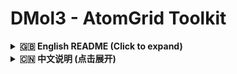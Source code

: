 # DMol3 - AtomGrid Toolkit

<details>
<summary><strong>🇬🇧 English README (Click to expand)</strong></summary>

<br>

[![License: MIT](https://img.shields.io/badge/License-MIT-yellow.svg)](https://opensource.org/licenses/MIT)
[![DOI](https://zenodo.org/badge/DOI/10.5281/zenodo.17089071.svg  )](https://doi.org/10.5281/zenodo.17089071) 

**A powerful post-processing tool for processing, analyzing, and converting 3D grid data from computational chemistry, with full support for formats like DMol³ .grd, VASP CHGCAR, and Gaussian .cube.**

The development context and application of this toolkit are detailed in our research paper:
> Wang, X., Zhang, R., et al. (2025). Theoretical Investigation of Pd and Sc Decorated PtS2 Monolayer with Enhanced and Strain-Tunable Sensing Properties for Toxic Gases from LIB Thermal Runaway. DOI: [].

`AtomGrid Toolkit` is designed to solve the interoperability challenges of volumetric data faced by users in the field of computational chemistry, particularly those using DMol³. By providing robust format conversion and quantitative analysis capabilities, it bridges the data gap between DMol³ and mainstream analysis and visualization software such as Bader, Critic2, VESTA, and VMD.

---

## Key Features

*   **Arithmetic on Grid Data**: Supports arithmetic operations (addition and subtraction) on volumetric data files, including `.grd`, VASP `CHGCAR`, and Gaussian `.cube` formats.
*   **1D Profile Analysis**: Performs a variety of quantitative analyses along any lattice axis (x, y, z), including the calculation of plane-averaged charge density (Δρ(z)) and charge displacement curves (ΔQ(z)).
*   **Universal Format Conversion**: Provides seamless and accurate conversion between the non-standard DMol³ `.grd` format, VASP `CHGCAR`, and Gaussian `.cube`.
*   **Structural Information Integration**: Allows for the integration of atomic structural information from an external `.cif` file into the output `CHGCAR` or `.cube` files during conversion.
*   **Geometric Robustness**: Offers full support for non-orthogonal cells, with correct handling of unit conversions (Å/Bohr) and coordinate system definitions across different formats.

---

## Installation

This tool requires Python 3 and the NumPy library.

1.  **Ensure you have Python 3 and NumPy installed**:
    ```bash
    pip install numpy
    ```

</details>

<details>
<summary><strong>🇨🇳 中文说明 (点击展开)</strong></summary>

<br>

[![License: MIT](https://img.shields.io/badge/License-MIT-yellow.svg)](https://opensource.org/licenses/MIT)
[![DOI](https://zenodo.org/badge/DOI/10.5281/zenodo.17089071.svg)](https://doi.org/10.5281/zenodo.17089071) 

**一个功能强大的后处理工具，用于处理、分析和转换计算化学中的三维网格数据，全面支持 DMol³ .grd、VASP CHGCAR 和 Gaussian .cube 等多种格式。**

该工具的开发背景和应用已在我们的研究论文中详细介绍：
> Wang, X., Zhang, R., et al. (2025). Theoretical Investigation of Pd and Sc Decorated PtS2 Monolayer with Enhanced and Strain-Tunable Sensing Properties for Toxic Gases from LIB Thermal Runaway. DOI: [].

`AtomGrid Toolkit` 旨在解决计算化学领域，特别是 DMol³ 用户面临的体数据（volumetric data）互操作性挑战。它通过提供稳健的格式转换和定量分析功能，打通了 DMol³ 与 Bader、Critic2、VESTA、VMD 等主流分析和可视化软件之间的数据壁垒。

---

## 主要功能

*   **网格数据计算**：支持对体积数据文件`.grd`、VASP `CHGCAR` 和 Gaussian `.cube` 格式进行加减运算。
*   **一维曲线分析**：可沿任意晶格轴（x, y, z）进行包含平面平均电荷密度 Δρ(z) 和电荷位移曲线 ΔQ(z)在内等多种定量分析。
*   **通用格式转换**：在 DMol³ 输出的非标准格式的`.grd`、VASP `CHGCAR` 和 Gaussian `.cube` 格式之间进行无缝、精确的相互转换。
*   **结构信息整合**：在转换过程中，可以从外部 `.cif` 文件读入原子结构信息，并将其整合到输出的 `CHGCAR` 或 `.cube` 文件中。
*   **几何鲁棒性**：完全支持非正交晶胞，并能正确处理不同格式间的单位换算（Å/Bohr）和坐标系定义。

---

## 安装

本工具依赖于 Python 3 和 NumPy 库。

1.  **确保已安装 Python 3 和 NumPy**：
    ```bash
    pip install numpy
    ```

</details>
